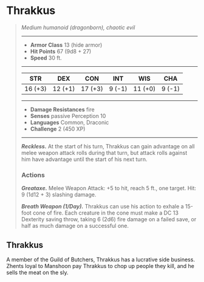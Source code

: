 # Thrakkus
>*Medium humanoid (dragonborn), chaotic evil*
>___
>- **Armor Class** 13 (hide armor)
>- **Hit Points** 67 (9d8 + 27)
>- **Speed** 30 ft.
>___
>|STR|DEX|CON|INT|WIS|CHA|
>|:---:|:---:|:---:|:---:|:---:|:---:|
>|16 (+3)|12 (+1)|17 (+3)|9 (-1)|11 (+0)|9 (-1)|
>___
>- **Damage Resistances** fire
>- **Senses** passive Perception 10
>- **Languages** Common, Draconic
>- **Challenge** 2 (450 XP)
>___
>***Reckless.*** At the start of his turn, Thrakkus can gain advantage on all melee weapon attack rolls during that turn, but attack rolls against him have advantage until the start of his next turn.  
>
>### Actions
>***Greataxe.*** Melee Weapon Attack: +5 to hit, reach 5 ft., one target. Hit: 9 (1d12 + 3) slashing damage.  
>
>***Breath Weapon (1/Day).*** Thrakkus can use his action to exhale a 15-foot cone of fire. Each creature in the cone must make a DC 13 Dexterity saving throw, taking 6 (2d6) fire damage on a failed save, or half as much damage on a successful one.
## Thrakkus
A member of the Guild of Butchers, Thrakkus has a lucrative side business. Zhents loyal to Manshoon pay Thrakkus to chop up people they kill, and he sells the meat on the sly.